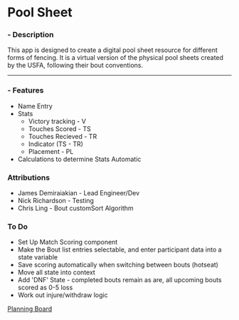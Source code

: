 # Pool Sheet

### - Description

This app is designed to create a digital pool sheet resource for different forms of fencing. It is a virtual version of the physical pool sheets created by the USFA, following their bout conventions.

---

### - Features

- Name Entry
- Stats
  - Victory tracking - V
  - Touches Scored - TS
  - Touches Recieved - TR
  - Indicator (TS - TR)
  - Placement - PL
- Calculations to determine Stats Automatic

### Attributions

- James Demiraiakian - Lead Engineer/Dev
- Nick Richardson - Testing
- Chris Ling - Bout customSort Algorithm

### To Do

- Set Up Match Scoring component
- Make the Bout list entries selectable, and enter participant data into a state variable
- Save scoring automatically when switching between bouts (hotseat)
- Move all state into context
- Add 'DNF' State - completed bouts remain as are, all upcoming bouts scored as 0-5 loss
- Work out injure/withdraw logic

[Planning Board](https://miro.com/app/board/uXjVPHozLcY=/?share_link_id=641064612600)
